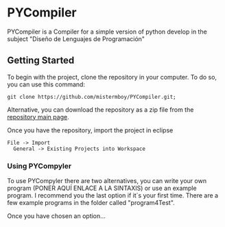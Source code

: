 # PYCompiler
PYCompiler is a Compiler for a simple version of python develop in the subject "Diseño de Lenguajes de Programación"

## Getting Started
To begin with the project, clone the repository in your computer. To do so, you can use this command:

```
git clone https://github.com/mistermboy/PYCompiler.git;
```

Alternative, you can download the repository as a zip file from the [repository main page](https://github.com/mistermboy/PYCompiler).

Once you have the repository, import the project in eclipse

```
File -> Import
  General -> Existing Projects into Workspace
```

### Using PYCompyler
To use PYCompyler there are two alternatives, you can write your own program (PONER AQUÍ ENLACE A LA SINTAXIS) or use an example program.
I recommend you the last option if it´s your first time. There are a few example programs in the folder called "program4Test".

Once you have chosen an option...
